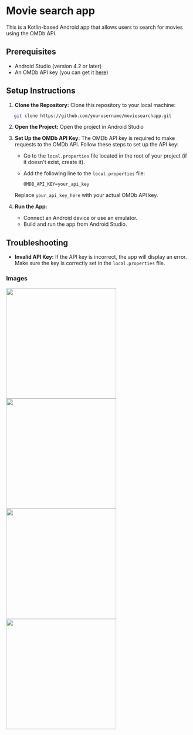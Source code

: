 # Movie search app
This is a Kotlin-based Android app that allows users to search for movies using the OMDb API.

## Prerequisites
- Android Studio (version 4.2 or later)
- An OMDb API key (you can get it [here](http://www.omdbapi.com/apikey.aspx))

## Setup Instructions
1. **Clone the Repository:** Clone this repository to your local machine:

```bash
   git clone https://github.com/yourusername/moviesearchapp.git
```

2. **Open the Project:**
Open the project in Android Studio

3. **Set Up the OMDb API Key:**
   The OMDb API key is required to make requests to the OMDb API. Follow these steps to set up the API key:
   
   - Go to the `local.properties` file located in the root of your project (if it doesn't exist, create it).
   
   - Add the following line to the `local.properties` file:

     ```properties
     OMDB_API_KEY=your_api_key
     ```

   Replace `your_api_key_here` with your actual OMDb API key.

4. **Run the App:**
   - Connect an Android device or use an emulator.
   - Build and run the app from Android Studio.
  
## Troubleshooting
- **Invalid API Key:** If the API key is incorrect, the app will display an error. Make sure the key is correctly set in the `local.properties` file.

### Images
<img src="https://github.com/user-attachments/assets/b433ae80-8fe4-44cb-a8da-6589b2559cbb" width=300/>
<img src="https://github.com/user-attachments/assets/c0deaeaf-063a-44e6-ab10-48103bb71ca5" width=300/>
<img src="https://github.com/user-attachments/assets/10948861-d397-40b3-9dfe-32e3ac4059ca" width=300/>
<img src="https://github.com/user-attachments/assets/7f231c69-6d92-4a19-9373-88a8f71023f8" width=300/>
